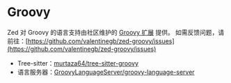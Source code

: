# Groovy

Zed 对 Groovy 的语言支持由社区维护的 [Groovy 扩展](https://github.com/valentinegb/zed-groovy) 提供。
如需反馈问题，请前往：[https://github.com/valentinegb/zed-groovy/issues](https://github.com/valentinegb/zed-groovy/issues)

- Tree-sitter：[murtaza64/tree-sitter-groovy](https://github.com/murtaza64/tree-sitter-groovy)
- 语言服务器：[GroovyLanguageServer/groovy-language-server](https://github.com/GroovyLanguageServer/groovy-language-server)
